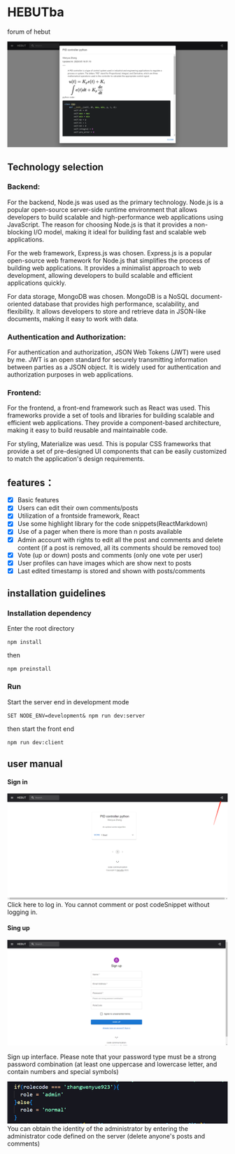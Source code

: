 # HEBUTba

forum of hebut

![Detail4Snippets](./public/img/example1.png)

## Technology selection

### Backend:

For the backend, Node.js was used as the primary technology. Node.js is a popular open-source server-side runtime environment that allows developers to build scalable and high-performance web applications using JavaScript. The reason for choosing Node.js is that it provides a non-blocking I/O model, making it ideal for building fast and scalable web applications. 

For the web framework, Express.js was chosen. Express.js is a popular open-source web framework for Node.js that simplifies the process of building web applications. It provides a minimalist approach to web development, allowing developers to build scalable and efficient applications quickly.

For data storage, MongoDB was chosen. MongoDB is a NoSQL document-oriented database that provides high performance, scalability, and flexibility. It allows developers to store and retrieve data in JSON-like documents, making it easy to work with data.

### Authentication and Authorization:

For authentication and authorization, JSON Web Tokens (JWT) were used by me. JWT is an open standard for securely transmitting information between parties as a JSON object. It is widely used for authentication and authorization purposes in web applications. 

### Frontend:

For the frontend, a front-end framework such as React was used. This frameworks provide a set of tools and libraries for building scalable and efficient web applications. They provide a component-based architecture, making it easy to build reusable and maintainable code.

For styling, Materialize was uesd. This is popular CSS frameworks that provide a set of pre-designed UI components that can be easily customized to match the application's design requirements.
## features：
- [x] Basic features
- [x] Users can edit their own comments/posts
- [x] Utilization of a frontside framework, React
- [x] Use some highlight library for the code snippets(ReactMarkdown)
- [x] Use of a pager when there is more than n posts available
- [x] Admin account with rights to edit all the post and comments and delete content (if a post is removed, all its comments should be removed too)
- [x] Vote (up or down) posts and comments (only one vote per user)
- [x] User profiles can have images which are show next to posts
- [x] Last edited timestamp is stored and shown with posts/comments

## installation guidelines

### Installation dependency
Enter the root directory
```
npm install
```
then
```
npm preinstall
```
### Run
Start the server end in development mode
```
SET NODE_ENV=development& npm run dev:server
```
then start the front end
```
npm run dev:client
```
## user manual
#### Sign in
![login](./public/img/howtolog.png)
Click here to log in. You cannot comment or post codeSnippet without logging in.

#### Sing up
![signup](./public/img/signup.png)

Sign up interface.
Please note that your password type must be a strong password combination (at least one uppercase and lowercase letter, and contain numbers and special symbols)

![rolecode](./public/img/rolecode.png)  
You can obtain the identity of the administrator by entering the administrator code defined on the server (delete anyone's posts and comments)

####
